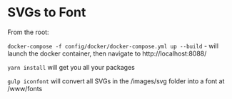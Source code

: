 # SVGs to Font


From the root:

`docker-compose -f config/docker/docker-compose.yml up --build` - will launch the docker container, then navigate to http://localhost:8088/


`yarn install` will get you all your packages


`gulp iconfont` will convert all SVGs in the /images/svg folder into a font at /www/fonts



